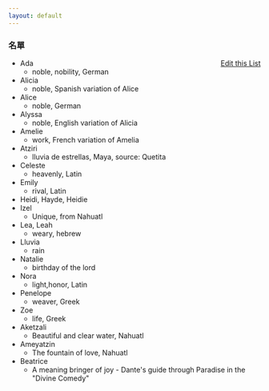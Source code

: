 ```yaml
---
layout: default
---
```


<h3>
<a id="a-list-of-names" class="anchor" href="#a-list-of-names" aria-hidden="true"><span class="octicon octicon-link"></span></a>名單</h3>
<a href="https://github.com/Strangehill/names/edit/gh-pages/index.md" style="float:right;">Edit this List</a>


- Ada
  - noble, nobility, German
- Alicia
  - noble, Spanish variation of Alice
- Alice
  - noble, German
- Alyssa
  - noble, English variation of Alicia
- Amelie
  - work, French variation of Amelia
- Atziri
  - lluvia de estrellas, Maya, source: Quetita
- Celeste
  - heavenly, Latin
- Emily
  - rival, Latin
- Heidi, Hayde, Heidie
- Izel
  - Unique, from Nahuatl
- Lea, Leah
  - weary, hebrew
- Lluvia
  - rain
- Natalie
  - birthday of the lord
- Nora
  - light,honor, Latin
- Penelope
  - weaver, Greek
- Zoe
  - life, Greek
- Aketzali
  - Beautiful and clear water, Nahuatl
- Ameyatzin
  - The fountain of love, Nahuatl
- Beatrice
  - A meaning bringer of joy - Dante's guide through Paradise in the "Divine Comedy"
